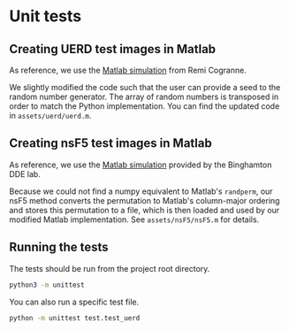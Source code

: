 # Unit tests

## Creating UERD test images in Matlab

As reference, we use the [Matlab simulation](https://codeocean.com/capsule/7800700/tree/v4) from Remi Cogranne.

We slightly modified the code such that the user can provide a seed to the random number generator. The array of random numbers is transposed in order to match the Python implementation. You can find the updated code in `assets/uerd/uerd.m`.

## Creating nsF5 test images in Matlab

As reference, we use the [Matlab simulation](https://dde.binghamton.edu/download/nsf5simulator/) provided by the Binghamton DDE lab.

Because we could not find a numpy equivalent to Matlab's `randperm`, our nsF5 method converts the permutation to Matlab's column-major ordering and stores this permutation to a file, which is then loaded and used by our modified Matlab implementation. See `assets/nsF5/nsF5.m` for details.

## Running the tests

The tests should be run from the project root directory.

```bash
python3 -m unittest
```

You can also run a specific test file.

```bash
python -m unittest test.test_uerd
```